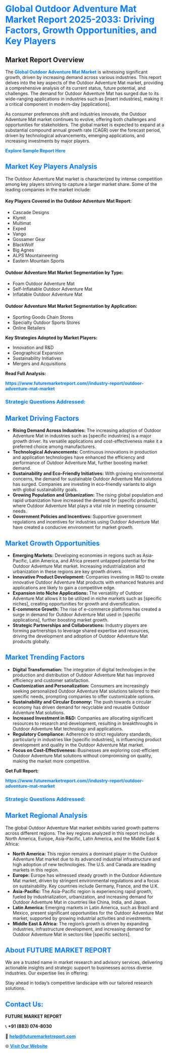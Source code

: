 <h1 style="color: #007BFF;">Global Outdoor Adventure Mat Market Report 2025-2033: Driving Factors, Growth Opportunities, and Key Players</h1>

<section id="overview">
<h2>Market Report Overview</h2>
<p>The <a href="https://www.futuremarketreport.com//industry-report/outdoor-adventure-mat-market" style="color: #007BFF; text-decoration: none;"><strong>Global Outdoor Adventure Mat Market</strong></a> is witnessing significant growth, driven by increasing demand across various industries. This report delves into the key aspects of the Outdoor Adventure Mat market, providing a comprehensive analysis of its current status, future potential, and challenges. The demand for Outdoor Adventure Mat has surged due to its wide-ranging applications in industries such as [insert industries], making it a critical component in modern-day [applications].</p>
<p>As consumer preferences shift and industries innovate, the Outdoor Adventure Mat market continues to evolve, offering both challenges and opportunities for stakeholders. The global market is expected to expand at a substantial compound annual growth rate (CAGR) over the forecast period, driven by technological advancements, emerging applications, and increasing investments by major players.</p>
</section>

<section id="overview">
<p><a href="https://www.futuremarketreport.com//request-sample/reportId=50818" style="color: #007BFF; text-decoration: none;"><strong>Explore Sample Report Here</strong></a></p>
</section>

<section id="key-players">
<h2 style="color: #007BFF;">Market Key Players Analysis</h2>
<p>The Outdoor Adventure Mat market is characterized by intense competition among key players striving to capture a larger market share. Some of the leading companies in the market include:</p>
<h4>Key Players Covered in the Outdoor Adventure Mat Report:</h4>
<ul><li>Cascade Designs</li><li>Klymit</li><li>Multimat</li><li>Exped</li><li>Vango</li><li>Gossamer Gear</li><li>BlackWolf</li><li>Big Agnes</li><li>ALPS Mountaineering</li><li>Eastern Mountain Sports</li></ul>
<h4>Outdoor Adventure Mat Market Segmentation by Type:</h4>
<ul><li>Foam Outdoor Adventure Mat</li><li>Self-Inflatable Outdoor Adventure Mat</li><li>Inflatable Outdoor Adventure Mat</li></ul>

<h4>Outdoor Adventure Mat Market Segmentation by Application:</h4>
<ul><li>Sporting Goods Chain Stores</li><li>Specialty Outdoor Sports Stores</li><li>Online Retailers</li></ul>
<p><strong>Key Strategies Adopted by Market Players:</strong></p>
<ul>
<li>Innovation and R&D</li>
<li>Geographical Expansion</li>
<li>Sustainability Initiatives</li>
<li>Mergers and Acquisitions</li>
</ul>
</section>

<section>
<p><strong>Read Full Analysis: </strong></p><a href="https://www.futuremarketreport.com//industry-report/outdoor-adventure-mat-market" style="color: #007BFF; text-decoration: none;"><strong>https://www.futuremarketreport.com//industry-report/outdoor-adventure-mat-market</strong></a>
<h3 style="color: #007BFF;">Strategic Questions Addressed:</h3>
</section>

<section id="driving-factors">
<h2 style="color: #007BFF;">Market Driving Factors</h2>
<ul>
<li><strong>Rising Demand Across Industries:</strong> The increasing adoption of Outdoor Adventure Mat in industries such as [specific industries] is a major growth driver. Its versatile applications and cost-effectiveness make it a preferred choice among manufacturers.</li>
<li><strong>Technological Advancements:</strong> Continuous innovations in production and application technologies have enhanced the efficiency and performance of Outdoor Adventure Mat, further boosting market demand.</li>
<li><strong>Sustainability and Eco-Friendly Initiatives:</strong> With growing environmental concerns, the demand for sustainable Outdoor Adventure Mat solutions has surged. Companies are investing in eco-friendly variants to align with global sustainability goals.</li>
<li><strong>Growing Population and Urbanization:</strong> The rising global population and rapid urbanization have increased the demand for [specific products], where Outdoor Adventure Mat plays a vital role in meeting consumer needs.</li>
<li><strong>Government Policies and Incentives:</strong> Supportive government regulations and incentives for industries using Outdoor Adventure Mat have created a conducive environment for market growth.</li>
</ul>
</section>

<section id="growth-opportunities">
<h2 style="color: #007BFF;">Market Growth Opportunities</h2>
<ul>
<li><strong>Emerging Markets:</strong> Developing economies in regions such as Asia-Pacific, Latin America, and Africa present untapped potential for the Outdoor Adventure Mat market. Increasing industrialization and urbanization in these regions are key growth drivers.</li>
<li><strong>Innovative Product Development:</strong> Companies investing in R&D to create innovative Outdoor Adventure Mat products with enhanced features and applications are likely to gain a competitive edge.</li>
<li><strong>Expansion into Niche Applications:</strong> The versatility of Outdoor Adventure Mat allows it to be utilized in niche markets such as [specific niches], creating opportunities for growth and diversification.</li>
<li><strong>E-commerce Growth:</strong> The rise of e-commerce platforms has created a surge in demand for Outdoor Adventure Mat used in [specific applications], further boosting market growth.</li>
<li><strong>Strategic Partnerships and Collaborations:</strong> Industry players are forming partnerships to leverage shared expertise and resources, driving the development and adoption of Outdoor Adventure Mat products globally.</li>
</ul>
</section>

<section id="trending-factors">
<h2 style="color: #007BFF;">Market Trending Factors</h2>
<ul>
<li><strong>Digital Transformation:</strong> The integration of digital technologies in the production and distribution of Outdoor Adventure Mat has improved efficiency and customer satisfaction.</li>
<li><strong>Customization and Personalization:</strong> Consumers are increasingly seeking personalized Outdoor Adventure Mat solutions tailored to their specific needs, prompting companies to offer customizable options.</li>
<li><strong>Sustainability and Circular Economy:</strong> The push towards a circular economy has driven demand for recyclable and reusable Outdoor Adventure Mat solutions.</li>
<li><strong>Increased Investment in R&D:</strong> Companies are allocating significant resources to research and development, resulting in breakthroughs in Outdoor Adventure Mat technology and applications.</li>
<li><strong>Regulatory Compliance:</strong> Adherence to strict regulatory standards, particularly in industries like [specific industries], is influencing product development and quality in the Outdoor Adventure Mat market.</li>
<li><strong>Focus on Cost-Effectiveness:</strong> Businesses are exploring cost-efficient Outdoor Adventure Mat solutions without compromising on quality, making the market more competitive.</li>
</ul>
</section>

<section>
<p><strong>Get Full Report: </strong></p><a href="https://www.futuremarketreport.com//industry-report/outdoor-adventure-mat-market" style="color: #007BFF; text-decoration: none;"><strong>https://www.futuremarketreport.com//industry-report/outdoor-adventure-mat-market</strong></a>
<h3 style="color: #007BFF;">Strategic Questions Addressed:</h3>
</section>


<section id="regional-analysis">
<h2 style="color: #007BFF;">Market Regional Analysis</h2>
<p>The global Outdoor Adventure Mat market exhibits varied growth patterns across different regions. The key regions analyzed in this report include North America, Europe, Asia-Pacific, Latin America, and the Middle East & Africa:</p>
<ul>
<li><strong>North America:</strong> This region remains a dominant player in the Outdoor Adventure Mat market due to its advanced industrial infrastructure and high adoption of new technologies. The U.S. and Canada are leading markets in this region.</li>
<li><strong>Europe:</strong> Europe has witnessed steady growth in the Outdoor Adventure Mat market, driven by stringent environmental regulations and a focus on sustainability. Key countries include Germany, France, and the U.K.</li>
<li><strong>Asia-Pacific:</strong> The Asia-Pacific region is experiencing rapid growth, fueled by industrialization, urbanization, and increasing demand for Outdoor Adventure Mat in countries like China, India, and Japan.</li>
<li><strong>Latin America:</strong> Emerging markets in Latin America, such as Brazil and Mexico, present significant opportunities for the Outdoor Adventure Mat market, supported by growing industrial activities and investments.</li>
<li><strong>Middle East & Africa:</strong> The region’s growth is driven by expanding industries, infrastructure development, and increasing demand for Outdoor Adventure Mat in sectors like [specific sectors].</li>
</ul>
</section>

<footer>
<h2 style="color: #007BFF;">About FUTURE MARKET REPORT</h2>
<p>We are a trusted name in market research and advisory services, delivering actionable insights and strategic support to businesses across diverse industries. Our expertise lies in offering:</p>

<p>Stay ahead in today’s competitive landscape with our tailored research solutions.</p>

<h2 style="color: #007BFF;">Contact Us:</h2>
<p><strong>FUTURE MARKET REPORT</strong></p>
<p>📞 <strong>+91 (883) 074-8030</strong></p>
<p>📧 <strong><a href="mailto:help@futuremarketreport.com" style="color: #007BFF;">help@futuremarketreport.com</a></strong></p>
<p>🌐 <strong><a href="https://www.futuremarketreport.com/" style="color: #007BFF;">Visit Our Website</a></strong></p>
</footer>